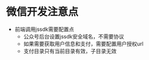 # 微信开发注意点

+ 前端调用jssdk需要配置点
  + 公众号后台设置jssdk安全域名，不需要协议
  + 如果需要获取用户信息和支付，需要配置用户授权url
  + 支付目录只有当前目录有效，子目录无效